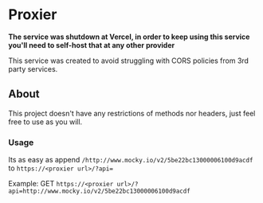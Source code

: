 # Proxier

**The service was shutdown at Vercel, in order to keep using this service you'll need to self-host that at any other provider**

This service was created to avoid struggling with CORS policies from 3rd party services.

## About

This project doesn't have any restrictions of methods nor headers, just feel free to use as you will.

### Usage

Its as easy as append `/http://www.mocky.io/v2/5be22bc13000006100d9acdf` to `https://<proxier url>/?api=`

Example: GET `https://<proxier url>/?api=http://www.mocky.io/v2/5be22bc13000006100d9acdf`
